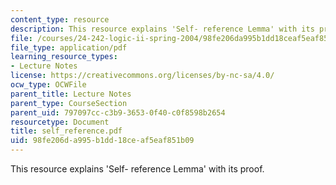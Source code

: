 ```yaml
---
content_type: resource
description: This resource explains 'Self- reference Lemma' with its proof.
file: /courses/24-242-logic-ii-spring-2004/98fe206da995b1dd18ceaf5eaf851b09_self_reference.pdf
file_type: application/pdf
learning_resource_types:
- Lecture Notes
license: https://creativecommons.org/licenses/by-nc-sa/4.0/
ocw_type: OCWFile
parent_title: Lecture Notes
parent_type: CourseSection
parent_uid: 797097cc-c3b9-3653-0f40-c0f8598b2654
resourcetype: Document
title: self_reference.pdf
uid: 98fe206d-a995-b1dd-18ce-af5eaf851b09
---
```

This resource explains 'Self- reference Lemma' with its proof.